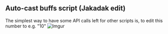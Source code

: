 ## Auto-cast buffs script (Jakadak edit)

The simplest way to have some API calls left for other scripts is, to edit this number to e.g. "10"
![Imgur](https://i.ibb.co/5sgnZV5/wait-until.png)
